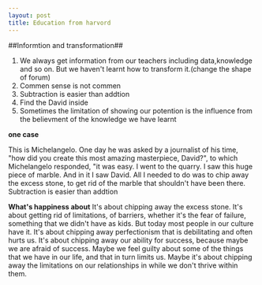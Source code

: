 ```yaml
---
layout: post
title: Education from harvord
---
```


##Informtion and transformation##
1. We always get information from our teachers including data,knowledge and so on. But we haven't learnt how to transform it.(change the shape of forum)
2. Commen sense is not commen
3. Subtraction is easier than addtion
4. Find the David inside
5. Sometimes the limitation of showing our potention is the influence from the believment of the knowledge we have learnt


**one case**

This is Michelangelo.
One day he was asked by a journalist of his time, "how did you create this most amazing masterpiece, David?", to which Michelangelo responded, "it was easy. I went to the quarry. I saw this huge piece of marble. And in it I saw David. All I needed to do was to chip away the excess stone, to get rid of the marble that shouldn't have been there.
Subtraction is easier than addtion

**What's happiness about**
It's about chipping away the excess stone. It's about getting rid of limitations, of barriers, whether it's the fear of failure, something that we didn't have as kids. But today most people in our culture have it. It's about chipping away perfectionism that is debilitating and often hurts us. It's about chipping away our ability for success, because maybe we are afraid of success. Maybe we feel guilty about some of the things that we have in our life, and that in turn limits us. Maybe it's about chipping away the limitations on our relationships in while we don't thrive within them.


